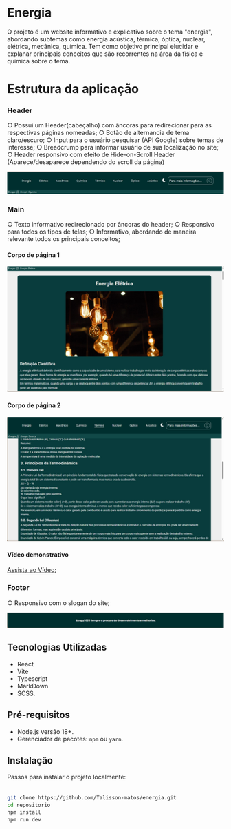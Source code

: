 # Energia
 O projeto é um website informativo e explicativo sobre o tema "energia", abordando subtemas como energia acústica, térmica, óptica, nuclear, elétrica, mecânica, química. Tem como objetivo principal elucidar e explanar principais conceitos que são recorrentes na área da física e química sobre o tema.

# Estrutura da aplicação

### Header

○ Possui um Header(cabeçalho) com âncoras para redirecionar para as respectivas páginas nomeadas;
○ Botão de alternancia de tema claro/escuro;
○ Input para o usuário pesquisar (API Google) sobre temas de interesse;
○ Breadcrump para informar usuário de sua localização no site;
○ Header responsivo com efeito de Hide-on-Scroll Header (Aparece/desaparece dependendo do scroll da página)

![Layout do Header](public/header.jpg)

### Main

○ Texto informativo redirecionado por âncoras do header;
○ Responsivo para todos os tipos de telas;
○ Informativo, abordando de maneira relevante todos os principais conceitos;

#### Corpo de página 1

![Layout do Main](public/main1.jpg)

#### Corpo de página 2

![Layout do Main](public/main2.jpg)

#### Vídeo demonstrativo

[Assista ao Vídeo](public/website_energia.mp4);

### Footer

○ Responsivo com o slogan do site;

![Layout do Footer](public/footer.jpg)


## Tecnologias Utilizadas

- React
- Vite
- Typescript
- MarkDown
- SCSS.

## Pré-requisitos

- Node.js versão 18+.
- Gerenciador de pacotes: `npm` ou `yarn`.

## Instalação

Passos para instalar o projeto localmente:

```bash

git clone https://github.com/Talisson-matos/energia.git
cd repositorio
npm install
npm run dev
